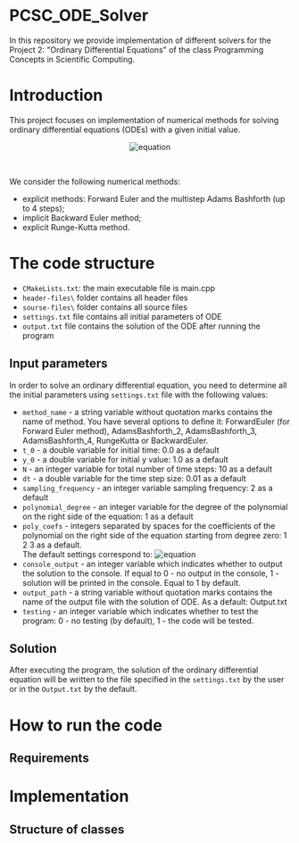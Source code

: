 # PCSC_ODE_Solver
In this repository we provide implementation of different solvers for the Project 2: "Ordinary Differential Equations" of the class Programming Concepts in Scientific Computing. 

# Introduction
This project focuses on implementation of numerical methods for solving ordinary differential equations (ODEs) with a given initial value.
<br/> <p align="center"> ![equation]( https://latex.codecogs.com/gif.latex?\frac{dy}{dt}=f(y,t,x)&space;\quad&space;y(t_0)=y_0) 
</p> <br/>

We consider the following numerical methods:
- explicit methods: Forward Euler and the multistep Adams Bashforth (up to 4 steps);
-  implicit Backward Euler method;
-  explicit Runge-Kutta method.


# The code structure
- `CMakeLists.txt`: the main executable file is main.cpp
- `header-files\` folder contains all header files
- `sourse-files\` folder contains all source files
- `settings.txt` file contains all initial parameters of ODE
- `output.txt` file contains the solution of the ODE after running the program

## Input parameters
In order to solve an ordinary differential equation, you need to determine all the initial parameters using `settings.txt` file with the following values:
- `method_name` - a string variable without quotation marks contains the name of method. You have several options to define it:
ForwardEuler (for Forward Euler method), AdamsBashforth_2, AdamsBashforth_3, AdamsBashforth_4, RungeKutta or BackwardEuler.
- `t_0` - a double variable for initial time: 0.0 as a default
- `y_0` - a double variable for initial y value: 1.0 as a default
- `N` - an integer variable for total number of time steps: 10 as a default
- `dt` - a double variable for the time step size: 0.01 as a default
- `sampling_frequency` - an integer variable sampling frequency: 2 as a default
- `polynomial_degree` - an integer variable for the degree of the polynomial on the right side of the equation: 1 as a default
- `poly_coefs` - integers separated by spaces for the coefficients of the polynomial on the right side of the equation starting from degree zero: 1 2 3 as a default. <br/>
The default settings correspond to: 
![equation](https://latex.codecogs.com/gif.latex?\inline&space;\quad&space;f(y,t,x)&space;=&space;1\cdot&space;y^{0}&plus;2\cdot&space;y^{1}&plus;3&space;\cdot&space;y^{2})
- `console_output` - an integer variable which indicates whether to output the solution to the console. If equal to 0 - no output in the console, 1 - solution will be printed in the console. Equal to 1 by default.
- `output_path` - a string variable without quotation marks contains the name of the output file with the solution of ODE. As a default: Output.txt
- `testing` - an integer variable which indicates whether to test the program: 0 - no testing (by default), 1 - the code will be tested.

## Solution
After executing the program, the solution of the ordinary differential equation will be written to the file specified in the `settings.txt` by the user or in the `Output.txt` by the default.

# How to run the code
## Requirements

# Implementation

## Structure of classes 




